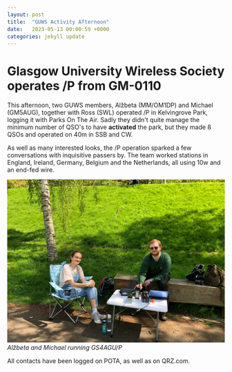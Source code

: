 ```yaml
---
layout: post
title:  "GUWS Activity Afternoon"
date:   2023-05-13 00:00:59 +0000
categories: jekyll update
---
```

# Glasgow University Wireless Society operates /P from GM-0110

This afternoon, two GUWS members, Alžbeta (MM/OM1DP) and Michael (GM5AUG), together with Ross (SWL) operated /P in Kelvingrove Park, logging it with Parks On The Air. Sadly they didn't quite manage the minimum number of QSO's to have **activated** the park, but they made 8 QSOs and operated on 40m in SSB and CW.

As well as many interested looks, the /P operation sparked a few conversations with inquisitive passers by. The team worked stations in England, Ireland, Germany, Belgium and the Netherlands, all using 10w and an end-fed wire.

![Alžbeta and Michael](/images/GM0110.jpeg)
*Alžbeta and Michael running GS4AGU/P*

All contacts have been logged on POTA, as well as on QRZ.com.
